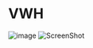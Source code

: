 # VWH
![image](https://github.com/yuzheyin/Properties-Display-Website/Properties_01.jpg)
![ScreenShot](https://raw.github.com/yuzheyin/Properties-Display-Website/Properties_01.jpg)
